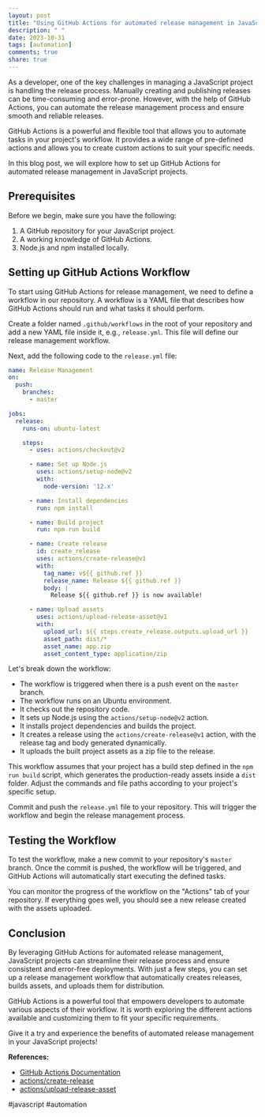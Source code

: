 ```yaml
---
layout: post
title: "Using GitHub Actions for automated release management in JavaScript projects"
description: " "
date: 2023-10-31
tags: [automation]
comments: true
share: true
---
```


As a developer, one of the key challenges in managing a JavaScript project is handling the release process. Manually creating and publishing releases can be time-consuming and error-prone. However, with the help of GitHub Actions, you can automate the release management process and ensure smooth and reliable releases.

GitHub Actions is a powerful and flexible tool that allows you to automate tasks in your project's workflow. It provides a wide range of pre-defined actions and allows you to create custom actions to suit your specific needs.

In this blog post, we will explore how to set up GitHub Actions for automated release management in JavaScript projects.

## Prerequisites

Before we begin, make sure you have the following:

1. A GitHub repository for your JavaScript project.
2. A working knowledge of GitHub Actions.
3. Node.js and npm installed locally.

## Setting up GitHub Actions Workflow

To start using GitHub Actions for release management, we need to define a workflow in our repository. A workflow is a YAML file that describes how GitHub Actions should run and what tasks it should perform.

Create a folder named `.github/workflows` in the root of your repository and add a new YAML file inside it, e.g., `release.yml`. This file will define our release management workflow.

Next, add the following code to the `release.yml` file:

```yaml
name: Release Management
on:
  push:
    branches:
      - master

jobs:
  release:
    runs-on: ubuntu-latest

    steps:
      - uses: actions/checkout@v2

      - name: Set up Node.js
        uses: actions/setup-node@v2
        with:
          node-version: '12.x'

      - name: Install dependencies
        run: npm install

      - name: Build project
        run: npm run build

      - name: Create release
        id: create_release
        uses: actions/create-release@v1
        with:
          tag_name: v${{ github.ref }}
          release_name: Release ${{ github.ref }}
          body: |
            Release ${{ github.ref }} is now available!

      - name: Upload assets
        uses: actions/upload-release-asset@v1
        with:
          upload_url: ${{ steps.create_release.outputs.upload_url }}
          asset_path: dist/*
          asset_name: app.zip
          asset_content_type: application/zip
```

Let's break down the workflow:

- The workflow is triggered when there is a push event on the `master` branch.
- The workflow runs on an Ubuntu environment.
- It checks out the repository code.
- It sets up Node.js using the `actions/setup-node@v2` action.
- It installs project dependencies and builds the project.
- It creates a release using the `actions/create-release@v1` action, with the release tag and body generated dynamically.
- It uploads the built project assets as a zip file to the release.

This workflow assumes that your project has a build step defined in the `npm run build` script, which generates the production-ready assets inside a `dist` folder. Adjust the commands and file paths according to your project's specific setup.

Commit and push the `release.yml` file to your repository. This will trigger the workflow and begin the release management process.

## Testing the Workflow

To test the workflow, make a new commit to your repository's `master` branch. Once the commit is pushed, the workflow will be triggered, and GitHub Actions will automatically start executing the defined tasks.

You can monitor the progress of the workflow on the "Actions" tab of your repository. If everything goes well, you should see a new release created with the assets uploaded.

## Conclusion

By leveraging GitHub Actions for automated release management, JavaScript projects can streamline their release process and ensure consistent and error-free deployments. With just a few steps, you can set up a release management workflow that automatically creates releases, builds assets, and uploads them for distribution.

GitHub Actions is a powerful tool that empowers developers to automate various aspects of their workflow. It is worth exploring the different actions available and customizing them to fit your specific requirements.

Give it a try and experience the benefits of automated release management in your JavaScript projects!

**References:**

- [GitHub Actions Documentation](https://docs.github.com/en/actions)
- [actions/create-release](https://github.com/actions/create-release)
- [actions/upload-release-asset](https://github.com/actions/upload-release-asset)

#javascript #automation